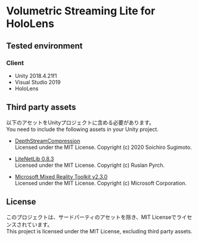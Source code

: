 # Volumetric Streaming Lite for HoloLens

## Tested environment
### Client
- Unity 2018.4.21f1
- Visual Studio 2019
- HoloLens

## Third party assets
以下のアセットをUnityプロジェクトに含める必要があります。  
You need to include the following assets in your Unity project.

- [DepthStreamCompression](https://github.com/sotanmochi/DepthStreamCompression)  
  Licensed under the MIT License. Copyright (c) 2020 Soichiro Sugimoto.

- [LiteNetLib 0.8.3](https://github.com/RevenantX/LiteNetLib/releases/tag/v0.8.3)  
  Licensed under the MIT License. Copyright (c) Ruslan Pyrch.

- [Microsoft Mixed Reality Toolkit v2.3.0](https://github.com/microsoft/MixedRealityToolkit-Unity/releases/tag/v2.3.0)  
  Licensed under the MIT License. Copyright (c) Microsoft Corporation.

## License
このプロジェクトは、サードパーティのアセットを除き、MIT Licenseでライセンスされています。  
This project is licensed under the MIT License, excluding third party assets.
